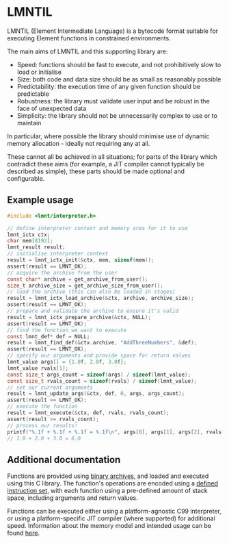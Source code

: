 # LMNTIL

LMNTIL (Element Intermediate Language) is a bytecode format suitable for executing Element functions in constrained environments.

The main aims of LMNTIL and this supporting library are:

* Speed: functions should be fast to execute, and not prohibitively slow to load or initialise
* Size: both code and data size should be as small as reasonably possible
* Predictability: the execution time of any given function should be predictable
* Robustness: the library must validate user input and be robust in the face of unexpected data
* Simplicity: the library should not be unnecessarily complex to use or to maintain

In particular, where possible the library should minimise use of dynamic memory allocation - ideally not requiring any at all.

These cannot all be achieved in all situations; for parts of the library which contradict these aims (for example, a JIT compiler cannot typically be described as simple), these parts should be made optional and configurable.

## Example usage

```c
#include <lmnt/interpreter.h>

// define interpreter context and memory area for it to use
lmnt_ictx ctx;
char mem[8192];
lmnt_result result;
// initialise interpreter context
result = lmnt_ictx_init(&ctx, mem, sizeof(mem));
assert(result == LMNT_OK);
// acquire the archive from the user
const char* archive = get_archive_from_user();
size_t archive_size = get_archive_size_from_user();
// load the archive (this can also be loaded in stages)
result = lmnt_ictx_load_archive(&ctx, archive, archive_size);
assert(result == LMNT_OK);
// prepare and validate the archive to ensure it's valid
result = lmnt_ictx_prepare_archive(&ctx, NULL);
assert(result == LMNT_OK);
// find the function we want to execute
const lmnt_def* def = NULL;
result = lmnt_find_def(&ctx.archive, "AddThreeNumbers", &def);
assert(result == LMNT_OK);
// specify our arguments and provide space for return values
lmnt_value args[] = {1.0f, 2.0f, 3.0f};
lmnt_value rvals[1];
const size_t args_count = sizeof(args) / sizeof(lmnt_value);
const size_t rvals_count = sizeof(rvals) / sizeof(lmnt_value);
// set our current arguments
result = lmnt_update_args(&ctx, def, 0, args, args_count);
assert(result == LMNT_OK);
// execute the function
result = lmnt_execute(&ctx, def, rvals, rvals_count);
assert(result >= rvals_count);
// process our results!
printf("%.1f + %.1f + %.1f = %.1f\n", args[0], args[1], args[2], rvals[0]);
// 1.0 + 2.0 + 3.0 = 6.0
```

## Additional documentation

Functions are provided using [binary archives](doc/Bytecode.md), and loaded and executed using this C library. The function's operations are encoded using a [defined instruction set](doc/Instructions.md), with each function using a pre-defined amount of stack space, including arguments and return values.

Functions can be executed either using a platform-agnostic C99 interpreter, or using a platform-specific JIT compiler (where supported) for additional speed. Information about the memory model and intended usage can be found [here](doc/ExecutionModel.md).
